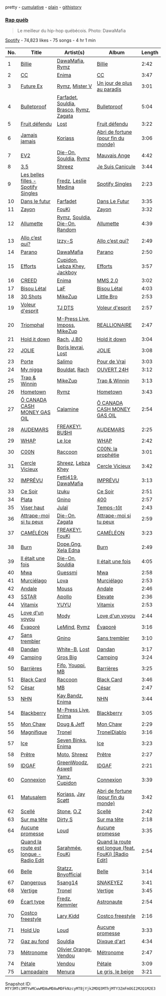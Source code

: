 pretty - [cumulative](/playlists/cumulative/37i9dQZF1DWTZeTXqKTge4.md) - [plain](/playlists/plain/37i9dQZF1DWTZeTXqKTge4) - [githistory](https://github.githistory.xyz/mackorone/spotify-playlist-archive/blob/main/playlists/plain/37i9dQZF1DWTZeTXqKTge4)

### [Rap québ](https://open.spotify.com/playlist/37i9dQZF1DWTZeTXqKTge4)

> Le meilleur du hip\-hop québécois\. Photo: DawaMafia

[Spotify](https://open.spotify.com/user/spotify) - 74,823 likes - 75 songs - 4 hr 1 min

| No. | Title | Artist(s) | Album | Length |
|---|---|---|---|---|
| 1 | [Billie](https://open.spotify.com/track/0AKpIDr4aCRTQY8ebSlbes) | [DawaMafia](https://open.spotify.com/artist/5yhoElw9gCKKsOAK1mmgHJ), [Rymz](https://open.spotify.com/artist/3dN1EUAKOFCUBPFXRUdqKu) | [Billie](https://open.spotify.com/album/2sorTEePV03yWplyfjgs8e) | 2:42 |
| 2 | [CC](https://open.spotify.com/track/2TOexWkJa99UYe6BdbxsjU) | [Enima](https://open.spotify.com/artist/47cHAE0NFwzGOlc3L4oszT) | [CC](https://open.spotify.com/album/2mmmfA38Smu5e5OquI0Vjc) | 3:47 |
| 3 | [Future Ex](https://open.spotify.com/track/4c5hY1uAZGRFWrcwb3ZSjO) | [Rymz](https://open.spotify.com/artist/3dN1EUAKOFCUBPFXRUdqKu), [Mister V](https://open.spotify.com/artist/5qisLjDrKoHMI9zOK2hfzs) | [Un jour de plus au paradis](https://open.spotify.com/album/3rz0HsjWhOAom7JaSRziWd) | 3:01 |
| 4 | [Bulletproof](https://open.spotify.com/track/7bHdCsoQTOn7Hd5r5wKTKm) | [Farfadet](https://open.spotify.com/artist/3n6sDQ5wLfb9GpJaKcEaPB), [Souldia](https://open.spotify.com/artist/6ekcMUMZoiX2HBbQGZgNh1), [Brasco](https://open.spotify.com/artist/3tKR0XXN0pW0Kl7UDAVSHL), [Rymz](https://open.spotify.com/artist/3dN1EUAKOFCUBPFXRUdqKu), [Zagata](https://open.spotify.com/artist/0t1AIXeal0Ft3mI8ML89JZ) | [Bulletproof](https://open.spotify.com/album/0aDr8UBbaSXDFziZvCrRpo) | 5:04 |
| 5 | [Fruit défendu](https://open.spotify.com/track/4dS3ZuMB8PBN0y5nOdQRKN) | [Lost](https://open.spotify.com/artist/5Pd7zqwUqC1INMJAT2Df7b) | [Fruit défendu](https://open.spotify.com/album/46hTeni6rzDZApaurPprXj) | 3:22 |
| 6 | [Jamais jamais](https://open.spotify.com/track/1jWLU6SUdSUKZbpK0Zvdg3) | [Koriass](https://open.spotify.com/artist/4aLij7W6aqtpsRriCSjGLq) | [Abri de fortune \(pour fin du monde\)](https://open.spotify.com/album/0amYsj30gPQuSgc2ukxNdO) | 3:06 |
| 7 | [EV2](https://open.spotify.com/track/2RUJJtbGdliDKtsQpw6zDW) | [Die\-On](https://open.spotify.com/artist/3PiPx0tAJVVmdwScvelkq3), [Souldia](https://open.spotify.com/artist/6ekcMUMZoiX2HBbQGZgNh1), [Rymz](https://open.spotify.com/artist/3dN1EUAKOFCUBPFXRUdqKu) | [Mauvais Ange](https://open.spotify.com/album/1dUgspOSlYWQT0WSJBdvYU) | 4:42 |
| 8 | [3.5](https://open.spotify.com/track/2yA4AFOcgm7GoBrqzZuFEv) | [Shreez](https://open.spotify.com/artist/0qNrNX9FKJM0ZJFbcbMlMp) | [Je Suis Canicule](https://open.spotify.com/album/4hWU5w4QTHAkB2mXM5PRgn) | 3:44 |
| 9 | [Les belles filles \- Spotify Singles](https://open.spotify.com/track/312JgU2zABk8VkjSdkjonp) | [Fredz](https://open.spotify.com/artist/6vclJnUiJ9D7IW0OP54MFT), [Leslie Medina](https://open.spotify.com/artist/6v4kwEeHOGcxcS9PtYAoYN) | [Spotify Singles](https://open.spotify.com/album/0UlPdvDUpDNBxcN8l5u3Iw) | 2:23 |
| 10 | [Dans le futur](https://open.spotify.com/track/6XTgW6NZDwECU4ZMgEyoto) | [Farfadet](https://open.spotify.com/artist/3n6sDQ5wLfb9GpJaKcEaPB) | [Dans Le Futur](https://open.spotify.com/album/4EvjCGOF7KhSbYhO99H3qG) | 3:35 |
| 11 | [Zayon](https://open.spotify.com/track/1lc3pzxx2Xsm0YwQwEpFVE) | [FouKi](https://open.spotify.com/artist/3IMC79WXhjXUkDHhpsSN8n) | [Zayon](https://open.spotify.com/album/4XixYxgMhid00ACay6xpfN) | 3:32 |
| 12 | [Allumette](https://open.spotify.com/track/7BJ4JuN9t3TNfb43KFgC41) | [Rymz](https://open.spotify.com/artist/3dN1EUAKOFCUBPFXRUdqKu), [Souldia](https://open.spotify.com/artist/6ekcMUMZoiX2HBbQGZgNh1), [Die\-On](https://open.spotify.com/artist/3PiPx0tAJVVmdwScvelkq3), [Random](https://open.spotify.com/artist/20JaTdfk3frqSwaYIf0ko8) | [Allumette](https://open.spotify.com/album/23b8mvJqyDE82TTWTa5dHA) | 4:39 |
| 13 | [Allo c’est qui?](https://open.spotify.com/track/7JvS9AEXvNPsouhhVECNeZ) | [Izzy\-S](https://open.spotify.com/artist/76DXtaWMXZQbRZUHkQEdDQ) | [Allo c’est qui?](https://open.spotify.com/album/4QBGKhrngSOqtwohuYVHgz) | 2:49 |
| 14 | [Parano](https://open.spotify.com/track/2AnTFTKE7QOUr2WjM3pTkv) | [DawaMafia](https://open.spotify.com/artist/5yhoElw9gCKKsOAK1mmgHJ) | [Parano](https://open.spotify.com/album/3qb6T7Z6ZaMnm8WLQw9viK) | 2:50 |
| 15 | [Efforts](https://open.spotify.com/track/3ySHy6KrvjBZ6W5IHervID) | [Cupidon](https://open.spotify.com/artist/5iLIhZFtUFijzNwplwZtlV), [Lebza Khey](https://open.spotify.com/artist/6oW3oCa9th1gUBNkI1LnGA), [Jackboy](https://open.spotify.com/artist/5dERu9kdHEHydNM3cmSRS9) | [Efforts](https://open.spotify.com/album/2325ZxMTjn2qOJjbXmkXjn) | 3:57 |
| 16 | [CREED](https://open.spotify.com/track/4VHJDnAK9d9XjhIHuGjib6) | [Enima](https://open.spotify.com/artist/47cHAE0NFwzGOlc3L4oszT) | [MMS 2.0](https://open.spotify.com/album/1frw85H7pUOeM2irhAhXaA) | 3:02 |
| 17 | [Bisou Létal](https://open.spotify.com/track/6BEh9v8ZJlJKynsT79FWhP) | [LaF](https://open.spotify.com/artist/3fzSQmdffYb5EAzz30qUp8) | [Bisou Létal](https://open.spotify.com/album/58RPzzvZJu8GS6FKyrkvNm) | 4:03 |
| 18 | [30 Shots](https://open.spotify.com/track/5sJr70b05dLwOamB3s7o8L) | [MikeZup](https://open.spotify.com/artist/3kmw1yvcUhvPD3pDz8hOVk) | [Little Bro](https://open.spotify.com/album/69GbVidiLTfUezF80QTcff) | 2:53 |
| 19 | [Voleur d'esprit](https://open.spotify.com/track/0joPetCA1uEmgBzkBjRVDQ) | [TJ DTS](https://open.spotify.com/artist/5uns9i1LQsh6mxqXq1QeAe) | [Voleur d'esprit](https://open.spotify.com/album/6bQOhjFmY4mPuX7S9X0hvy) | 2:57 |
| 20 | [Triomphal](https://open.spotify.com/track/4fyHka6VfWq6UQ61p8xjC5) | [M\-Press Live](https://open.spotify.com/artist/5nJC0rvHpmXz7JLNE9kf6v), [Imposs](https://open.spotify.com/artist/7jAs3bSFCCU88rzme8E9fz), [MikeZup](https://open.spotify.com/artist/3kmw1yvcUhvPD3pDz8hOVk) | [REALLIONAIRE](https://open.spotify.com/album/1MKsUiNuDOBqPZtIYpOPEX) | 2:47 |
| 21 | [Hold it down](https://open.spotify.com/track/31CvdrRgCvWY3QpgJW7h9F) | [Rach](https://open.spotify.com/artist/1Qyyc7H8E9gI5nEjWTQk7n), [J.BO](https://open.spotify.com/artist/6qfbY11F2cczEo2xrQeQBG) | [Hold it down](https://open.spotify.com/album/1W30EfvKo5lbKhBcsooDD8) | 3:04 |
| 22 | [JOLIE](https://open.spotify.com/track/3k12fBG7wbMpAvDgOdoDll) | [Boris levrai](https://open.spotify.com/artist/44MDXreyQDVfctriHR8TgN), [Lost](https://open.spotify.com/artist/5Pd7zqwUqC1INMJAT2Df7b) | [JOLIE](https://open.spotify.com/album/5Qd20porNImdqUen8N5z6x) | 3:08 |
| 23 | [Porte](https://open.spotify.com/track/1XkvgJQShm0CpIWe6UbTHH) | [Salimo](https://open.spotify.com/artist/3dbzTStecQkHOqwQaQR3Ur) | [Pour de Vrai](https://open.spotify.com/album/5JcvPcv2DJ51OEdOKrfZrw) | 3:03 |
| 24 | [My nigga](https://open.spotify.com/track/0nDa5VqZjVS6a5z8S5UZOJ) | [Bouldat](https://open.spotify.com/artist/6OJIqTSNa43LsvZmIURNAb), [Rach](https://open.spotify.com/artist/1Qyyc7H8E9gI5nEjWTQk7n) | [OUVERT 24H](https://open.spotify.com/album/7EqcDXSFsZso51h1g7cBAM) | 3:12 |
| 25 | [Trap & Winnin](https://open.spotify.com/track/6mbnhgVJXbX1qHbqqXuBk7) | [MikeZup](https://open.spotify.com/artist/3kmw1yvcUhvPD3pDz8hOVk) | [Trap & Winnin](https://open.spotify.com/album/4thUBlf9InqxV9EkZ01gBt) | 3:13 |
| 26 | [Hometown](https://open.spotify.com/track/2FYr6FPlyM0vl8gk562gnj) | [Rymz](https://open.spotify.com/artist/3dN1EUAKOFCUBPFXRUdqKu) | [Hometown](https://open.spotify.com/album/4lOidpIuRkvmFRDPiCXcMy) | 3:43 |
| 27 | [Ô CANADA CASH MONEY GAS OIL](https://open.spotify.com/track/1H0M4RGGYBF5pOViL9UdPB) | [Calamine](https://open.spotify.com/artist/1eYuV6IDT7vYuBdIF0SgjJ) | [Ô CANADA CASH MONEY GAS OIL](https://open.spotify.com/album/1s6iknRE2vRWB91XnmaUnm) | 2:54 |
| 28 | [AUDEMARS](https://open.spotify.com/track/6MaciHMZ8lOqOlSnyd6sWe) | [FREAKEY!](https://open.spotify.com/artist/4K30jReY7UXKmG1Q93joPY), [BU$HI](https://open.spotify.com/artist/2GIoAorOnT0Yp1jKyTzW7K) | [AUDEMARS](https://open.spotify.com/album/7C5ffGWuRjgo0zmWKcF7gC) | 2:25 |
| 29 | [WHAP](https://open.spotify.com/track/7pNJNSyIM9uHW5GeJQha6F) | [Le Ice](https://open.spotify.com/artist/5Tz7QkwRnEvV0MpWhLdDFI) | [WHAP](https://open.spotify.com/album/1HpV0b6wVhRgJ0MLbBoqqE) | 2:42 |
| 30 | [C00N](https://open.spotify.com/track/4wJyyhwG8ZeESwPVR9mKg2) | [Raccoon](https://open.spotify.com/artist/7nzgBxjw2Co88MGWjMnl4c) | [C00N: la prophétie](https://open.spotify.com/album/672gWjyvSXba4DbO2p6JrS) | 3:01 |
| 31 | [Cercle Vicieux](https://open.spotify.com/track/2Wsp91MjyvE6fypPKmW3U4) | [Shreez](https://open.spotify.com/artist/0qNrNX9FKJM0ZJFbcbMlMp), [Lebza Khey](https://open.spotify.com/artist/6oW3oCa9th1gUBNkI1LnGA) | [Cercle Vicieux](https://open.spotify.com/album/4uKG6vs1F0Y84CZOyP2CZm) | 3:42 |
| 32 | [IMPRÉVU](https://open.spotify.com/track/1VzTSPhN4Rxxr0Snb6DeZp) | [Fetti419](https://open.spotify.com/artist/11RdC1fF40W2kSszBDZdYi), [DawaMafia](https://open.spotify.com/artist/5yhoElw9gCKKsOAK1mmgHJ) | [IMPRÉVU](https://open.spotify.com/album/29JLXPCwEw7zU8cmSW06Fz) | 3:13 |
| 33 | [Ce Soir](https://open.spotify.com/track/7cjZwi0ZIiotcjPKl0ymLU) | [Izuku](https://open.spotify.com/artist/07nPO9PmOxJX3XXsCsVVW8) | [Ce Soir](https://open.spotify.com/album/5wp0Zwk1GtcUhZUVUCb5xE) | 2:51 |
| 34 | [Plata](https://open.spotify.com/track/2S4GE0dXH8F0G4HZwviRSQ) | [Gnino](https://open.spotify.com/artist/03sPkUqjLbCXdxu3e46T3H) | [400](https://open.spotify.com/album/1QLh17mGCqestAzRo8VcC0) | 2:57 |
| 35 | [Viser haut](https://open.spotify.com/track/3WqvryjPUMyWD3gG4sc97X) | [Julaï](https://open.spotify.com/artist/121HfPsWH7DqRtTtF5PEWn) | [Temps\-tôt](https://open.spotify.com/album/7BqKxMQVXELSYioMF4aDmE) | 2:43 |
| 36 | [Attrape\-moi si tu peux](https://open.spotify.com/track/57ixH2CoJSG4vPPFHuWJhr) | [Die\-On](https://open.spotify.com/artist/3PiPx0tAJVVmdwScvelkq3), [Zagata](https://open.spotify.com/artist/0t1AIXeal0Ft3mI8ML89JZ) | [Attrape\-moi si tu peux](https://open.spotify.com/album/7loflFAMtP4zW5gGTYXZAd) | 2:59 |
| 37 | [CAMÉLÉON](https://open.spotify.com/track/4eGyyIrOWWGlBbdt0xZTMI) | [FREAKEY!](https://open.spotify.com/artist/4K30jReY7UXKmG1Q93joPY), [FouKi](https://open.spotify.com/artist/3IMC79WXhjXUkDHhpsSN8n) | [CAMÉLÉON](https://open.spotify.com/album/1wC9LZFmdvqfeqFtKOOcYE) | 3:23 |
| 38 | [Burn](https://open.spotify.com/track/6h89l9iPmlCCFYwcdTzqM5) | [Dope.Gng](https://open.spotify.com/artist/3GrmxSIFXZLdfdGkk28sVE), [Xela Edna](https://open.spotify.com/artist/5uurP255LK3PxVKgkZWMdS) | [Burn](https://open.spotify.com/album/5e2Q5GLwzZRWlQHKf1IAUY) | 2:49 |
| 39 | [Il était une fois](https://open.spotify.com/track/3uLZL8cZl2Hr1lal1Cet3D) | [Die\-On](https://open.spotify.com/artist/3PiPx0tAJVVmdwScvelkq3), [Souldia](https://open.spotify.com/artist/6ekcMUMZoiX2HBbQGZgNh1) | [Il était une fois](https://open.spotify.com/album/2viKHkCMddUIbdI4EWbbTd) | 4:05 |
| 40 | [Mwa](https://open.spotify.com/track/6aCFp5r3lWa8oBXl5sw2Fa) | [Guessmi](https://open.spotify.com/artist/1iPrqRhbEuH0BRuIv16zv2) | [Mwa](https://open.spotify.com/album/5f8E0sYFbUjUbkEF6XeBaV) | 2:58 |
| 41 | [Murciélago](https://open.spotify.com/track/4XZyPSlpUW0HrpYOcFJFZX) | [Lova](https://open.spotify.com/artist/3AaQmXxkr6SJLELOEIeSh2) | [Murciélago](https://open.spotify.com/album/2my4wNL1hk75yFIJgVljIl) | 2:53 |
| 42 | [Andale](https://open.spotify.com/track/1bOqJaCP7MMxJJ2oGRX0jS) | [Mouss](https://open.spotify.com/artist/7D4rgoFxldk2wari7UObNY) | [Andale](https://open.spotify.com/album/3ADUouvgyG92CLvC8rzua5) | 2:46 |
| 43 | [5STAR](https://open.spotify.com/track/05owzjR8t0M3Y2BIFArgLr) | [Apollo](https://open.spotify.com/artist/3CPv18YYX9bKvhwLsASBZT) | [Elevate](https://open.spotify.com/album/5nAFBraM51Rcfs8HkYos4I) | 2:36 |
| 44 | [Vitamix](https://open.spotify.com/track/1FKG7W0cVenRDl9Nx1m0jE) | [YUYU](https://open.spotify.com/artist/7AKP5OQLpIiuPLGQ7d4Seh) | [Vitamix](https://open.spotify.com/album/1WKZ26ChixsM6wWkqQLiO7) | 2:53 |
| 45 | [Love d'un voyou](https://open.spotify.com/track/5AxnOc77Zl6gA4UQWqhFVA) | [Mody](https://open.spotify.com/artist/6dkxSINLJmaCC2uxuM61ds) | [Love d'un voyou](https://open.spotify.com/album/6ehJBKCLlIMQrBpT6hwbP9) | 2:44 |
| 46 | [Évaporé](https://open.spotify.com/track/32XFaa4LwJrdI7R4Z8dDZD) | [LeMind](https://open.spotify.com/artist/3PZuIxHVPdduhzcP78mmlW), [Rymz](https://open.spotify.com/artist/3dN1EUAKOFCUBPFXRUdqKu) | [Évaporé](https://open.spotify.com/album/3o3N3TegvhjoTfZmsTxnZo) | 3:16 |
| 47 | [Sans trembler](https://open.spotify.com/track/3HEdgzJeMkuX2MdVGqPRNK) | [Gnino](https://open.spotify.com/artist/03sPkUqjLbCXdxu3e46T3H) | [Sans trembler](https://open.spotify.com/album/0PEec1NvTPyeSEhP5hchWn) | 3:10 |
| 48 | [Dandan](https://open.spotify.com/track/7L2iNYWkQ6zy9ZloDdJnHr) | [White\-B](https://open.spotify.com/artist/2HnpdXm17xsrVYtmsf7CHM), [Lost](https://open.spotify.com/artist/5Pd7zqwUqC1INMJAT2Df7b) | [Dandan](https://open.spotify.com/album/1kNR3dBuxP2A8WFI25dBXL) | 3:17 |
| 49 | [Camping](https://open.spotify.com/track/3nCyD17Oecbgx4VNX5fNZ5) | [Gros Big](https://open.spotify.com/artist/5lRXcS3hdIRzUO1mbJkvJ0) | [Camping](https://open.spotify.com/album/0TKxbWXUfFAdInNrf6WzrQ) | 3:24 |
| 50 | [Barrières](https://open.spotify.com/track/3C4wnKdUcRx0grFcZtuB0K) | [Fifo](https://open.spotify.com/artist/5OFfXZvVHDQ76SarIJtG0a), [Youppi](https://open.spotify.com/artist/4HXhayOs3iuWCczTsLQOIX), [MB](https://open.spotify.com/artist/2v1aABncTZrtkXA84ZqtyU) | [Barrières](https://open.spotify.com/album/2qgaxwFqAEolIIln26xxTF) | 3:25 |
| 51 | [Black Card](https://open.spotify.com/track/5ejzQ4vFa8FQkHT6qcCBmd) | [Raccoon](https://open.spotify.com/artist/7nzgBxjw2Co88MGWjMnl4c) | [Black Card](https://open.spotify.com/album/20KFfsB3DWh2V2i2DHqvhc) | 3:46 |
| 52 | [César](https://open.spotify.com/track/1SHRlSZ78fklxAMG6bVBVW) | [MB](https://open.spotify.com/artist/2v1aABncTZrtkXA84ZqtyU) | [César](https://open.spotify.com/album/0n3xG3MLvkhq1Jmpuwnv28) | 2:47 |
| 53 | [NHN](https://open.spotify.com/track/0DfrSA7A8vdk8rDCUlBNac) | [Kay Bandz](https://open.spotify.com/artist/0NhcQOX46LVhK8aUc4vmMd), [Enima](https://open.spotify.com/artist/47cHAE0NFwzGOlc3L4oszT) | [NHN](https://open.spotify.com/album/7s2LzVU7OEMJbKW4DUYsBJ) | 3:44 |
| 54 | [Blackberry](https://open.spotify.com/track/5bPrhszf2qv3BIa8WC1M2Q) | [M\-Press Live](https://open.spotify.com/artist/5nJC0rvHpmXz7JLNE9kf6v), [Enima](https://open.spotify.com/artist/47cHAE0NFwzGOlc3L4oszT) | [Blackberry](https://open.spotify.com/album/2BovtlOMMEiA3fjLQwrHe3) | 3:05 |
| 55 | [Mon Chaw](https://open.spotify.com/track/5TOn3TDdaQhx9MAFJsw2dx) | [Doug & Jeff](https://open.spotify.com/artist/4emZH10SLlSZFIzVnot3q7) | [Mon Chaw](https://open.spotify.com/album/6LH15PDdq6yI8Mbfr2KlCl) | 2:29 |
| 56 | [Magnifique](https://open.spotify.com/track/4mzNeemSeYcTJSPlQWudN7) | [Tronel](https://open.spotify.com/artist/6n7VICMu1PgML7oEbDLmWu) | [TronelDiablo](https://open.spotify.com/album/1kRKwfoDM7hFBH9YrBGlyb) | 3:16 |
| 57 | [Ice](https://open.spotify.com/track/5tGZXgLK1nPDF6U8Velfl3) | [Seven Binks](https://open.spotify.com/artist/12SPMb4VM4PyBD9no01jbH), [Enima](https://open.spotify.com/artist/47cHAE0NFwzGOlc3L4oszT) | [Ice](https://open.spotify.com/album/3hEqMe7QYkSZlUPrk5LrUs) | 3:23 |
| 58 | [Prêtre](https://open.spotify.com/track/1XEyDyOdkDvXdBmW2r7mxj) | [Moto](https://open.spotify.com/artist/1YXS0KPxEeYQpVmvSA9FuV), [Shreez](https://open.spotify.com/artist/0qNrNX9FKJM0ZJFbcbMlMp) | [Prêtre](https://open.spotify.com/album/6QRaeSXaeYbn79dqjni4WQ) | 2:27 |
| 59 | [IDGAF](https://open.spotify.com/track/5uy3QzTHO9TRh97CDhQ9Jm) | [GreenWoodz](https://open.spotify.com/artist/4unjY2cWa4org4JmrS0GES), [Aswell](https://open.spotify.com/artist/7ircrxU9ilF88T3dfIP6yc) | [IDGAF](https://open.spotify.com/album/38m4T8X8yQJJ788BM2yJVx) | 2:21 |
| 60 | [Connexion](https://open.spotify.com/track/1KUEsdNuweedvo3Lb9LjlR) | [Yamz](https://open.spotify.com/artist/5ab0GodrK1p7arHrNeLECP), [Cupidon](https://open.spotify.com/artist/5iLIhZFtUFijzNwplwZtlV) | [Connexion](https://open.spotify.com/album/1CFVRutfTbatxCw3C1sWYC) | 3:39 |
| 61 | [Matusalem](https://open.spotify.com/track/2RMo8LiuGhVaA0j8TlLbpK) | [Koriass](https://open.spotify.com/artist/4aLij7W6aqtpsRriCSjGLq), [Jay Scøtt](https://open.spotify.com/artist/3G9XTWY09egHqHlbRcP5cx) | [Abri de fortune \(pour fin du monde\)](https://open.spotify.com/album/0amYsj30gPQuSgc2ukxNdO) | 3:42 |
| 62 | [Scellé](https://open.spotify.com/track/461bGbAcrBfCbtHV8RdP4T) | [Stone](https://open.spotify.com/artist/7MJR0VMo0Jp7eUd2mbs7vQ), [O.Z](https://open.spotify.com/artist/1OOqRDxjjXJZaHjgliZaHc) | [Scellé](https://open.spotify.com/album/1J4n5twTGxBK1aPjyUpAhR) | 2:42 |
| 63 | [Sur ma tête](https://open.spotify.com/track/44Oh92jkTz1Wwjvn3ljR69) | [Dirty S](https://open.spotify.com/artist/3uCVM65wRFP6MB5i44HybA) | [Sur ma tête](https://open.spotify.com/album/24oeB4y5KtvehmuKPFLGQh) | 2:18 |
| 64 | [Aucune promesse](https://open.spotify.com/track/4bE84m2q6Xecrl8Etn8hKC) | [Loud](https://open.spotify.com/artist/5DXzQwj6Kgr5kBjVlYdSHo) | [Aucune promesse](https://open.spotify.com/album/2UVAEGSrXaicQMavEAmVUP) | 3:35 |
| 65 | [Quand la route est longue \- Radio Edit](https://open.spotify.com/track/5J60TBnpkXpncoXOjDENoV) | [Sarahmée](https://open.spotify.com/artist/7icPanI4wjZVQCkvaUMWLX), [FouKi](https://open.spotify.com/artist/3IMC79WXhjXUkDHhpsSN8n) | [Quand la route est longue \(feat\. FouKi\) \[Radio Edit\]](https://open.spotify.com/album/04V5LztQcB3ltQ9BXGJMEY) | 2:54 |
| 66 | [Belle](https://open.spotify.com/track/1XBTbrFqzkb8eQpnqcYGsm) | [Statzz](https://open.spotify.com/artist/3HhrftnwBRRopMc07FopkK), [Bnyofficial](https://open.spotify.com/artist/5BqM9z6eisbGASuqh5B6QM) | [Belle](https://open.spotify.com/album/6hMkE5cYDkXqUd5rL8iFfV) | 3:14 |
| 67 | [Dangerous](https://open.spotify.com/track/5i3geg5F4TESsafrZe66tv) | [5sang14](https://open.spotify.com/artist/6XM5SrUaWM5XJwV55eHW2s) | [SNAKEYEZ](https://open.spotify.com/album/6CAneTQlP4JM3kzk9RyBqC) | 3:41 |
| 68 | [Vertige](https://open.spotify.com/track/1ImplX8y9L2iv53JX2NkCy) | [Tronel](https://open.spotify.com/artist/6n7VICMu1PgML7oEbDLmWu) | [Vertige](https://open.spotify.com/album/2yoSmS2boP6CbLhUlZPciN) | 3:45 |
| 69 | [Écart type](https://open.spotify.com/track/7elFP749giV9I0f1LQHeFM) | [Fredz](https://open.spotify.com/artist/6vclJnUiJ9D7IW0OP54MFT), [Kemmler](https://open.spotify.com/artist/7hChnO6TKesBmtbTFFjYbP) | [Astronaute](https://open.spotify.com/album/2A41RCTjlR4P888t6OfM89) | 2:54 |
| 70 | [Costco freestyle](https://open.spotify.com/track/0oFFNSKg6DvV7rYTCwfMMP) | [Lary Kidd](https://open.spotify.com/artist/1dHfOiwJsDtNzIIrsQgXtX) | [Costco freestyle](https://open.spotify.com/album/7zXtx6SQ1XkGiEi63Qrh8Q) | 2:16 |
| 71 | [Hold Up](https://open.spotify.com/track/2BRWx7J7x96qi5yNCAjxKA) | [Loud](https://open.spotify.com/artist/5DXzQwj6Kgr5kBjVlYdSHo) | [Aucune promesse](https://open.spotify.com/album/2UVAEGSrXaicQMavEAmVUP) | 3:33 |
| 72 | [Gaz au fond](https://open.spotify.com/track/3ahYEYoP0voboULlwJH8Fx) | [Souldia](https://open.spotify.com/artist/6ekcMUMZoiX2HBbQGZgNh1) | [Dixque d'art](https://open.spotify.com/album/5fvUcupi73B843UBlMcRxS) | 4:34 |
| 73 | [Métronome](https://open.spotify.com/track/2uUQyVagqpPABBsVHa9YfP) | [Olivier Orange](https://open.spotify.com/artist/3wTB6XsgN32DuHFeD62qyM), [Vendou](https://open.spotify.com/artist/4Eh9gm2q4XSbk8YXLoEUjG) | [Métronome](https://open.spotify.com/album/0SRwHzWJAAyKsSmSEFskTF) | 2:47 |
| 74 | [Pétale](https://open.spotify.com/track/5MT66MAa0tPKBM0jV5aqq8) | [Vendou](https://open.spotify.com/artist/4Eh9gm2q4XSbk8YXLoEUjG) | [Pétale](https://open.spotify.com/album/0qmrfShgngmmWA8cPcrXAA) | 3:09 |
| 75 | [Lampadaire](https://open.spotify.com/track/7Fhd4Q0nYLhu7BGQCBXnZy) | [Menura](https://open.spotify.com/artist/2JjA9sCrPDgdweBVtimwzp) | [Le gris, le beige](https://open.spotify.com/album/5O2dAEL3lOaioQYpGrIt9y) | 3:21 |

Snapshot ID: `MTY3MTc3MTYwMCwwMDAwMDAwMDFkNzcyMTBjYjk2MDQ3MThjMTY3ZmFmOGI2M2Q1M2E3`
